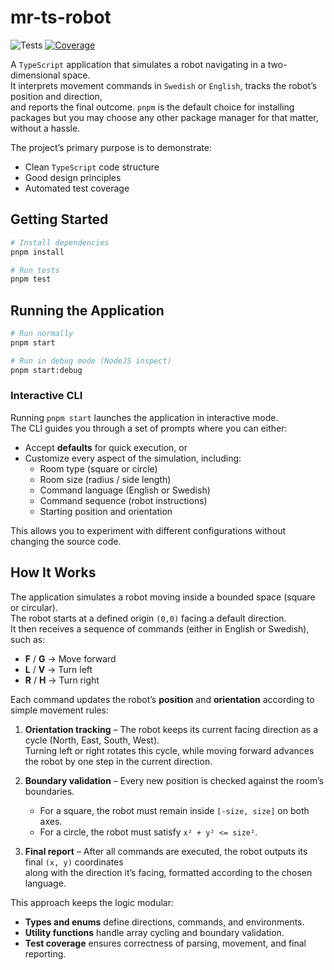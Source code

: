 # mr-ts-robot

![Tests](https://github.com/albannurkollari/mr-ts-robot/actions/workflows/tests.yml/badge.svg)
[![Coverage](https://img.shields.io/codecov/c/github/albannurkollari/mr-ts-robot?branch=main)](https://app.codecov.io/gh/albannurkollari/mr-ts-robot)

A `TypeScript` application that simulates a robot navigating in a two-dimensional space.  
It interprets movement commands in `Swedish` or `English`, tracks the robot’s position and direction,  
and reports the final outcome. `pnpm` is the default choice for installing packages but you may choose any other package manager for that matter, without a hassle.

The project’s primary purpose is to demonstrate:

- Clean `TypeScript` code structure
- Good design principles
- Automated test coverage

## Getting Started

```bash
# Install dependencies
pnpm install

# Run tests
pnpm test
```

## Running the Application

```bash
# Run normally
pnpm start

# Run in debug mode (NodeJS inspect)
pnpm start:debug
```

### Interactive CLI

Running `pnpm start` launches the application in interactive mode.  
The CLI guides you through a set of prompts where you can either:

- Accept **defaults** for quick execution, or  
- Customize every aspect of the simulation, including:  
  - Room type (square or circle)  
  - Room size (radius / side length)  
  - Command language (English or Swedish)  
  - Command sequence (robot instructions)  
  - Starting position and orientation  

This allows you to experiment with different configurations without changing the source code.

## How It Works

The application simulates a robot moving inside a bounded space (square or circular).  
The robot starts at a defined origin `(0,0)` facing a default direction.  
It then receives a sequence of commands (either in English or Swedish), such as:

- **F** / **G** → Move forward  
- **L** / **V** → Turn left  
- **R** / **H** → Turn right  

Each command updates the robot’s **position** and **orientation** according to simple movement rules:

1. **Orientation tracking** – The robot keeps its current facing direction as a cycle (North, East, South, West).  
   Turning left or right rotates this cycle, while moving forward advances the robot by one step in the current direction.

2. **Boundary validation** – Every new position is checked against the room’s boundaries.  
   - For a square, the robot must remain inside `[-size, size]` on both axes.  
   - For a circle, the robot must satisfy `x² + y² <= size²`.

3. **Final report** – After all commands are executed, the robot outputs its final `(x, y)` coordinates  
   along with the direction it’s facing, formatted according to the chosen language.

This approach keeps the logic modular:

- **Types and enums** define directions, commands, and environments.  
- **Utility functions** handle array cycling and boundary validation.  
- **Test coverage** ensures correctness of parsing, movement, and final reporting.
